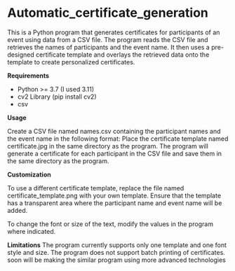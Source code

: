 # Automatic_certificate_generation
 

This is a Python program that generates certificates for participants of an event using data from a CSV file. The program reads the CSV file and retrieves the names of participants and the event name. It then uses a pre-designed certificate template and overlays the retrieved data onto the template to create personalized certificates.

 **Requirements**
 - Python >= 3.7 (I used 3.11)
 - cv2 Library (pip install cv2)
 - csv

**Usage**

Create a CSV file named names.csv containing the participant names and the event name in the following format:
Place the certificate template named certificate.jpg in the same directory as the program.
The program will generate a certificate for each participant in the CSV file and save them in the same directory as the program.

**Customization**

To use a different certificate template, replace the file named certificate_template.png with your own template. Ensure that the template has a transparent area where the participant name and event name will be added.

To change the font or size of the text, modify the values in the program where indicated.

**Limitations**
The program currently supports only one template and one font style and size.
The program does not support batch printing of certificates.
soon will be making the similar program using more advanced technologies
